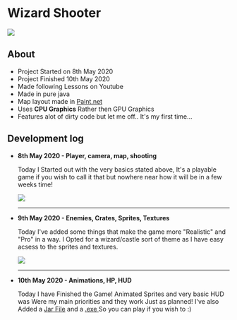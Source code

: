 <h1>Wizard Shooter</h1>

<img src= 'https://i.postimg.cc/W1QHmBkR/Gameplay.gif'>

<h2>About</h2>
<ul>
    <li>Project Started on 8th May 2020</li>
    <li>Project Finished 10th May 2020</li>
    <li>Made following Lessons on Youtube</li>
    <li>Made in pure java</li>
    <li>Map layout made in <a href="https://www.getpaint.net/download.html"> Paint.net</a> </li>
    <li>Uses <strong>CPU Graphics</strong> Rather then GPU Graphics</li>
    <li>Features alot of dirty code but let me off.. It's my first time...</li>
 
    
</ul>

<h2>Development log</h2>
<ul>
    <li><strong>8th May 2020 - Player, camera, map, shooting  </strong>
        <p>Today I Started out with the very basics stated above, It's a playable game if you wish to call it that but nowhere near how it will be in a few weeks time!</p>
        <img src='https://i.postimg.cc/gkFWbHWp/firstplay.png'>
         <hr>
     </li>
     <li><Strong>9th May 2020 - Enemies, Crates, Sprites, Textures</Strong>
        <p>Today I've added some things that make the game more "Realistic" and "Pro" in a way.
        I Opted for a wizard/castle sort of theme as I have easy acsess to the sprites and textures.
        </p>
        <img src='https://i.postimg.cc/rF64h6Wq/Add-Textures.png'>
         <hr>
     </li>
     <li><strong>10th May 2020 - Animations, HP, HUD</strong>
     <p>Today I have Finished the Game! Animated Sprites and very basic HUD was Were my main priorities and they work Just as planned!
     I've also Added a <a href="https://github.com/Dan-Sones/Wizard-Shooter/blob/master/Wizard%20Shoooter%20Release.jar">Jar File</a> and a <a href="https://github.com/Dan-Sones/Wizard-Shooter/blob/master/WizardShooter.exe"> .exe </a> So you can play if you wish to :)
     </p>
     </li>
       
</ul>